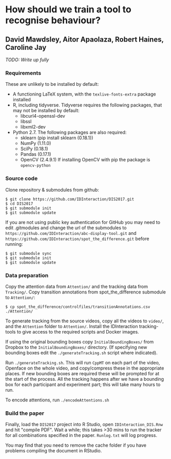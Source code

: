 # How should we train a tool to recognise behaviour?
## David Mawdsley, Aitor Apaolaza, Robert Haines, Caroline Jay

*TODO: Write up fully*

### Requirements

These are unlikely to be installed by default:

* A functioning LaTeX system, with the `texlive-fonts-extra` package installed
* R, including tidyverse. Tidyverse requires the following packages, that may not be installed by default:
  * libcurl4-openssl-dev
  * libssl
  * libxml2-dev
* Python 2.7. The following packages are also required:
  * sklearn (pip install sklearn (0.18.1))
  * NumPy (1.11.0)
  * SciPy (0.18.1)
  * Pandas (0.17.1)
  * OpenCV (2.4.9.1) If installing OpenCV with pip the package is `opencv-python`

### Source code

Clone repository & submodules from github:
```shell
$ git clone https://github.com/IDInteraction/DIS2017.git
$ cd DIS2017
$ git submodule init
$ git submodule update
```

If you are not using public key authentication for GitHub you may need to edit
.gitmodules and change the url of the submodules to
`https://github.com/IDInteraction/abc-display-tool.git` and `https://github.com/IDInteraction/spot_the_difference.git`  before running:
```shell
$ git submodule sync
$ git submodule init
$ git submodule update
```

### Data preparation

Copy the attention data from `Attention/` and the tracking data from `Tracking/`. Copy transition annotations from spot_the_difference submodule to `Attention/`:
```shell
$ cp spot_the_difference/controlfiles/transitionAnnotations.csv ./Attention/
```

To generate tracking from the source videos, copy all the videos to `video/`, and the `Attention` folder to `Attention/`. Install the IDInteraction tracking-tools to give access to the required scripts and Docker images.

If using the original bounding boxes copy `InitialBoundingBoxes/` from Dropbox to the `InitialBoundingBoxes/` directory. (If specifying new bounding boxes edit the `./generateTracking.sh` script where indicated).

Run `./generateTracking.sh`. This will run `CppMT` on each part of the video, Openface on the whole video, and copy/compress these in the appropriate places. If new bounding boxes are required these will be prompted for at the start of the process. All the tracking happens after we have a bounding box for each participant and experiment part; this will take many hours to run.

To encode attentions, run `./encodeAttentions.sh`

### Build the paper

Finally, load the `DIS2017` project into R Studio, open `IDInteraction_DIS.Rnw` and hit "compile PDF". Wait a while; this takes >30 mins to run the tracker for all combinations specified in the paper. `Runlog.txt` will log progress.

You may find that you need to remove the cache folder if you have problems
compiling the document in RStudio.
